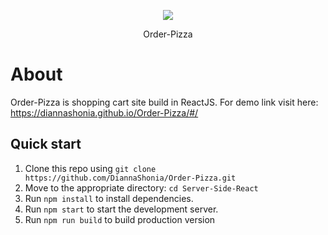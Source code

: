 <p align="center"><img src="https://i.imgur.com/Oxm29Xa.png"></p>
<p align="center">Order-Pizza</p>

# About
Order-Pizza is shopping cart site build in ReactJS. For demo link visit here: https://diannashonia.github.io/Order-Pizza/#/

## Quick start

1.  Clone this repo using  `git clone https://github.com/DiannaShonia/Order-Pizza.git`
2.  Move to the appropriate directory: `cd Server-Side-React`
3. Run `npm install` to install dependencies.
4. Run `npm start` to start the development server.
5. Run `npm run build` to build production version
